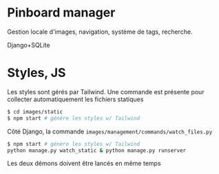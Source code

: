 # Pinboard manager
Gestion locale d'images, navigation, système de tags, recherche.

Django+SQLite

# Styles, JS
Les styles sont gérés par Tailwind. Une commande est présente pour collecter automatiquement les fichiers statiques
```bash
$ cd images/static
$ npm start # génère les styles w/ Tailwind
```
Côté Django, la commande `images/management/commands/watch_files.py`
```bash
$ npm start # génère les styles w/ Tailwind
python manage.py watch_static & python manage.py runserver
```

Les deux démons doivent être lancés en même temps
